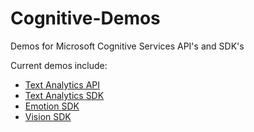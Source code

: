 # Cognitive-Demos
Demos for Microsoft Cognitive Services API's and SDK's

Current demos include:
- [Text Analytics API](https://www.microsoft.com/cognitive-services/en-us/text-analytics-api)
- [Text Analytics SDK](https://github.com/adgroc/Cognitive-TextAnalytics-Windows)
- [Emotion SDK](https://github.com/Microsoft/Cognitive-Emotion-Windows)
- [Vision SDK](https://github.com/Microsoft/Cognitive-Vision-Windows)
